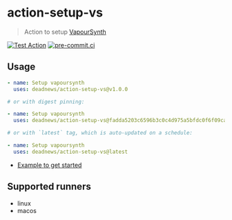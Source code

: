 # action-setup-vs

> Action to setup [VapourSynth](https://github.com/vapoursynth/vapoursynth)

[![Test Action](https://github.com/DeadNews/action-setup-vs/actions/workflows/test-action.yml/badge.svg)](https://github.com/DeadNews/action-setup-vs/actions/workflows/test-action.yml)
[![pre-commit.ci](https://results.pre-commit.ci/badge/github/DeadNews/action-setup-vs/main.svg)](https://results.pre-commit.ci/latest/github/DeadNews/action-setup-vs/main)

## Usage

```yaml
- name: Setup vapoursynth
  uses: deadnews/action-setup-vs@v1.0.0

# or with digest pinning:

- name: Setup vapoursynth
  uses: deadnews/action-setup-vs@fadda5203c6596b3c0c4d975a5bfdc0f6f09cac9 # v1.0.0

# or with `latest` tag, which is auto-updated on a schedule:

- name: Setup vapoursynth
  uses: deadnews/action-setup-vs@latest
```

- [Example to get started](https://github.com/DeadNews/action-setup-vs/blob/main/.github/workflows/test-action.yml)

## Supported runners

- linux
- macos
